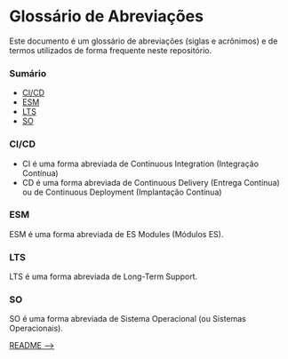 # Glossário de Abreviações

Este documento é um glossário de abreviações (siglas e acrônimos) e de termos utilizados de forma frequente neste repositório.

### Sumário

- [CI/CD](#cicd)
- [ESM](#esm)
- [LTS](#lts)
- [SO](#so)

### <a id="cicd">CI/CD</a>

- CI é uma forma abreviada de Continuous Integration (Integração Contínua)
- CD é uma forma abreviada de Continuous Delivery (Entrega Contínua) ou de Continuous Deployment (Implantação Contínua)

### <a id="esm">ESM</a>

ESM é uma forma abreviada de ES Modules (Módulos ES).

### <a id="lts">LTS</a>

LTS é uma forma abreviada de Long-Term Support.

### <a id="so">SO</a>

SO é uma forma abreviada de Sistema Operacional (ou Sistemas Operacionais).

[README -->](./README.md)